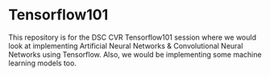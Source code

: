 # Tensorflow101
This repository is for the DSC CVR Tensorflow101 session where we would look at implementing Artificial Neural Networks &amp; Convolutional Neural Networks using Tensorflow. Also, we would be implementing some  machine learning models too. 
